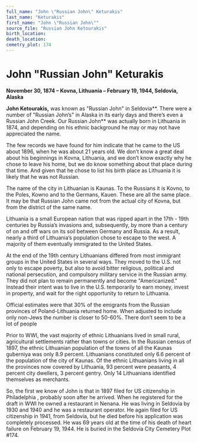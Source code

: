 ```yaml
---
full_name: "John \"Russian John\" Keturakis"
last_name: "Keturakis"
first_name: "John \"Russian John\""
source_file: "Russian John Ketourakis"
birth_location:
death_location:
cemetry_plot: 174
---
```

# John "Russian John" Keturakis

**November 30, 1874 – Kovna, Lithuania – February 19, 1944, Seldovia,
Alaska**

**John Ketourakis,** was known as "Russian John" in Seldovia**. There
were a number of "Russian John’s" in Alaska in its early days and
there’s even a Russian John Creek. Our Russian John** was actually
born in Lithuania in 1874, and depending on his ethnic background he may
or may not have appreciated the name.

The few records we have found for him indicate that he came to the US
about 1896, when he was about 21 years old. We don’t know a great deal
about his beginnings in Kovna, Lithuania, and we don’t know exactly why
he chose to leave his home, but we do know something about that place
during that time. And given that he chose to list his birth place as
Lithuania it is likely that he was not Russian.

The name of the city in Lithuanian is Kaunas. To the Russians it is
Kovno, to the Poles, Kowno and to the Germans, Kauen. These are all the
same place. It may be that Russian John came not from the actual city of
Kovna, but from the district of the same name.  
  
Lithuania is a small European nation that was ripped apart in the 17th -
19th centuries by Russia’s invasions and, subsequently, by more than a
century of on and off wars on its soil between Germany and Russia. As a
result, nearly a third of Lithuania’s population chose to escape to the
west. A majority of them eventually immigrated to the United States.

At the end of the 19th century Lithuanians differed from most immigrant
groups in the United States in several ways. They moved to the U.S. not
only to escape poverty, but also to avoid bitter religious, political
and national persecution, and compulsory military service in the Russian
army. They did not plan to remain permanently and become "Americanized."
Instead their intent was to live in the U.S. temporarily to earn money,
invest in property, and wait for the right opportunity to return to
Lithuania.

Official estimates were that 30% of the emigrants from the Russian
provinces of Poland-Lithuania returned home. When adjusted to include
only non-Jews the number is closer to 50-60%. There don’t seem to be a
lot of people

Prior to WWI, the vast majority of ethnic Lithuanians lived in small
rural, agricultural settlements rather than towns or cities. In the
Russian census of 1897, the ethnic Lithuanian population of the towns of
all the Kaunas guberniya was only 8.9 percent. Lithuanians constituted
only 6.6 percent of the population of the city of Kaunas. Of the ethnic
Lithuanians living in all the provinces now covered by Lithuania, 93
percent were peasants, 4 percent city dwellers, 3 percent gentry. Only
14 Lithuanians identified themselves as merchants.

So, the first we know of John is that in 1897 filed for US citizenship
in Philadelphia , probably soon after he arrived. When he registered for
the draft in WWI he owned a restaurant in Nenana. He was living in
Seldovia by 1930 and 1940 and he was a restaurant operator. He again
filed for US citizenship in 1941, from Seldovia, but he died before his
application was completely processed. He was 69 years old at the time of
his death of heart failure on February 19, 1944. He is buried in the
Seldovia City Cemetery Plot \#174.

